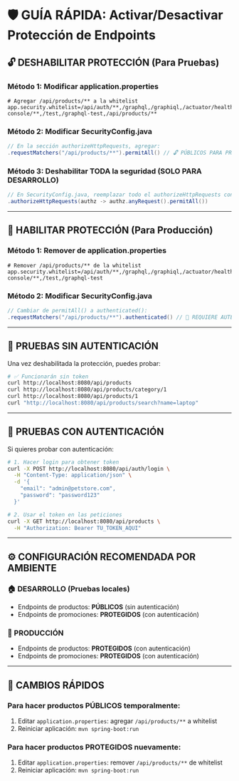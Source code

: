 # 🛡️ GUÍA RÁPIDA: Activar/Desactivar Protección de Endpoints

## 🔓 DESHABILITAR PROTECCIÓN (Para Pruebas)

### Método 1: Modificar application.properties
```properties
# Agregar /api/products/** a la whitelist
app.security.whitelist=/api/auth/**,/graphql,/graphiql,/actuator/health,/actuator/info,/h2-console/**,/test,/graphql-test,/api/products/**
```

### Método 2: Modificar SecurityConfig.java
```java
// En la sección authorizeHttpRequests, agregar:
.requestMatchers("/api/products/**").permitAll() // 🔓 PÚBLICOS PARA PRUEBAS
```

### Método 3: Deshabilitar TODA la seguridad (SOLO PARA DESARROLLO)
```java
// En SecurityConfig.java, reemplazar todo el authorizeHttpRequests con:
.authorizeHttpRequests(authz -> authz.anyRequest().permitAll())
```

---

## 🔐 HABILITAR PROTECCIÓN (Para Producción)

### Método 1: Remover de application.properties
```properties
# Remover /api/products/** de la whitelist
app.security.whitelist=/api/auth/**,/graphql,/graphiql,/actuator/health,/actuator/info,/h2-console/**,/test,/graphql-test
```

### Método 2: Modificar SecurityConfig.java
```java
// Cambiar de permitAll() a authenticated():
.requestMatchers("/api/products/**").authenticated() // 🔐 REQUIERE AUTENTICACIÓN
```

---

## 🧪 PRUEBAS SIN AUTENTICACIÓN

Una vez deshabilitada la protección, puedes probar:

```bash
# ✅ Funcionarán sin token
curl http://localhost:8080/api/products
curl http://localhost:8080/api/products/category/1
curl http://localhost:8080/api/products/1
curl "http://localhost:8080/api/products/search?name=laptop"
```

---

## 🔑 PRUEBAS CON AUTENTICACIÓN

Si quieres probar con autenticación:

```bash
# 1. Hacer login para obtener token
curl -X POST http://localhost:8080/api/auth/login \
  -H "Content-Type: application/json" \
  -d '{
    "email": "admin@petstore.com",
    "password": "password123"
  }'

# 2. Usar el token en las peticiones
curl -X GET http://localhost:8080/api/products \
  -H "Authorization: Bearer TU_TOKEN_AQUI"
```

---

## ⚙️ CONFIGURACIÓN RECOMENDADA POR AMBIENTE

### 🏠 DESARROLLO (Pruebas locales)
- Endpoints de productos: **PÚBLICOS** (sin autenticación)
- Endpoints de promociones: **PROTEGIDOS** (con autenticación)

### 🚀 PRODUCCIÓN
- Endpoints de productos: **PROTEGIDOS** (con autenticación)
- Endpoints de promociones: **PROTEGIDOS** (con autenticación)

---

## 🔄 CAMBIOS RÁPIDOS

### Para hacer productos PÚBLICOS temporalmente:
1. Editar `application.properties`: agregar `/api/products/**` a whitelist
2. Reiniciar aplicación: `mvn spring-boot:run`

### Para hacer productos PROTEGIDOS nuevamente:
1. Editar `application.properties`: remover `/api/products/**` de whitelist
2. Reiniciar aplicación: `mvn spring-boot:run`
